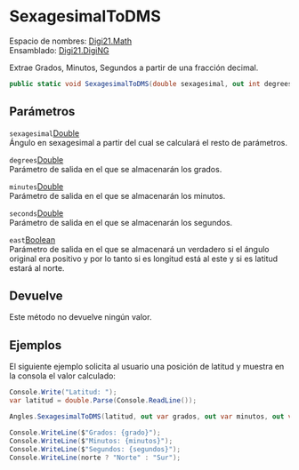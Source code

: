 # SexagesimalToDMS

Espacio de nombres: [Digi21.Math](../../)  
Ensamblado: [Digi21.DigiNG](../../../)

Extrae Grados, Minutos, Segundos a partir de una fracción decimal.

```csharp
public static void SexagesimalToDMS(double sexagesimal, out int degrees, out int minutes, out double seconds, out bool east);
```

## Parámetros

`sexagesimal`[Double](https://docs.microsoft.com/en-us/dotnet/api/system.double?view=net-5.0)  
Ángulo en sexagesimal a partir del cual se calculará el resto de parámetros.

`degrees`[Double](https://docs.microsoft.com/en-us/dotnet/api/system.double?view=net-5.0)  
Parámetro de salida en el que se almacenarán los grados.

`minutes`[Double](https://docs.microsoft.com/en-us/dotnet/api/system.double?view=net-5.0)  
Parámetro de salida en el que se almacenarán los minutos.

`seconds`[Double](https://docs.microsoft.com/en-us/dotnet/api/system.double?view=net-5.0)  
Parámetro de salida en el que se almacenarán los segundos.

`east`[Boolean](https://docs.microsoft.com/en-us/dotnet/api/system.boolean?view=net-5.0)  
Parámetro de salida en el que se almacenará un verdadero si el ángulo original era positivo y por lo tanto si es longitud está al este y si es latitud estará al norte.

## Devuelve

Este método no devuelve ningún valor.

## Ejemplos

El siguiente ejemplo solicita al usuario una posición de latitud y muestra en la consola el valor calculado:

```csharp
Console.Write("Latitud: ");
var latitud = double.Parse(Console.ReadLine());

Angles.SexagesimalToDMS(latitud, out var grados, out var minutos, out var segundos, out var norte);

Console.WriteLine($"Grados: {grado}");
Console.WriteLine($"Minutos: {minutos}");
Console.WriteLine($"Segundos: {segundos}");
Console.WriteLine(norte ? "Norte" : "Sur");
```

